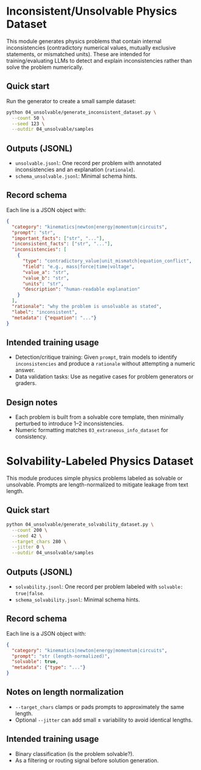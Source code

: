 Inconsistent/Unsolvable Physics Dataset
=======================================

This module generates physics problems that contain internal inconsistencies (contradictory numerical values, mutually exclusive statements, or mismatched units). These are intended for training/evaluating LLMs to detect and explain inconsistencies rather than solve the problem numerically.

Quick start
-----------

Run the generator to create a small sample dataset:

```bash
python 04_unsolvable/generate_inconsistent_dataset.py \
  --count 50 \
  --seed 123 \
  --outdir 04_unsolvable/samples
```

Outputs (JSONL)
---------------

- `unsolvable.jsonl`: One record per problem with annotated inconsistencies and an explanation (`rationale`).
- `schema_unsolvable.jsonl`: Minimal schema hints.

Record schema
-------------

Each line is a JSON object with:

```json
{
  "category": "kinematics|newton|energy|momentum|circuits",
  "prompt": "str",
  "important_facts": ["str", "..."],
  "inconsistent_facts": ["str", "..."],
  "inconsistencies": [
    {
      "type": "contradictory_value|unit_mismatch|equation_conflict",
      "field": "e.g., mass|force|time|voltage",
      "value_a": "str",
      "value_b": "str",
      "units": "str",
      "description": "human-readable explanation"
    }
  ],
  "rationale": "why the problem is unsolvable as stated",
  "label": "inconsistent",
  "metadata": {"equation": "..."}
}
```

Intended training usage
-----------------------

- Detection/critique training: Given `prompt`, train models to identify `inconsistencies` and produce a `rationale` without attempting a numeric answer.
- Data validation tasks: Use as negative cases for problem generators or graders.

Design notes
------------

- Each problem is built from a solvable core template, then minimally perturbed to introduce 1–2 inconsistencies.
- Numeric formatting matches `03_extraneous_info_dataset` for consistency.

Solvability-Labeled Physics Dataset
===================================

This module produces simple physics problems labeled as solvable or unsolvable. Prompts are length-normalized to mitigate leakage from text length.

Quick start
-----------

```bash
python 04_unsolvable/generate_solvability_dataset.py \
  --count 200 \
  --seed 42 \
  --target_chars 280 \
  --jitter 0 \
  --outdir 04_unsolvable/samples
```

Outputs (JSONL)
---------------

- `solvability.jsonl`: One record per problem labeled with `solvable: true|false`.
- `schema_solvability.jsonl`: Minimal schema hints.

Record schema
-------------

Each line is a JSON object with:

```json
{
  "category": "kinematics|newton|energy|momentum|circuits",
  "prompt": "str (length-normalized)",
  "solvable": true,
  "metadata": {"type": "..."}
}
```

Notes on length normalization
-----------------------------

- `--target_chars` clamps or pads prompts to approximately the same length.
- Optional `--jitter` can add small ± variability to avoid identical lengths.

Intended training usage
-----------------------

- Binary classification (is the problem solvable?).
- As a filtering or routing signal before solution generation.


